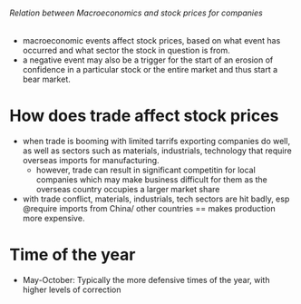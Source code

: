###### Relation between Macroeconomics and stock prices for companies
- macroeconomic events affect stock prices, based on what event has occurred and what sector the stock in question is from. 
- a negative event may also be a trigger for the start of an erosion of confidence in a particular stock or the entire market and thus start a bear market. 

# How does trade affect stock prices
- when trade is booming with limited tarrifs exporting companies do well, as well as sectors such as materials, industrials, technology that require overseas imports for manufacturing.
    + however, trade can result in significant competitin for local companies which may make business difficult for them as the overseas country occupies a larger market share
- with trade conflict, materials, industrials, tech sectors are hit badly, esp @require imports from China/ other countries == makes production more expensive. 

# Time of the year
- May-October: Typically the more defensive times of the year, with higher levels of correction 

